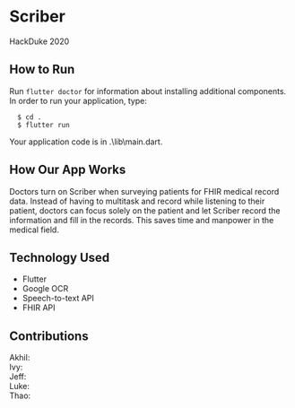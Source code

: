 # Scriber
HackDuke 2020

## How to Run
Run ```flutter doctor``` for information about installing additional components.  
In order to run your application, type:
```
  $ cd .
  $ flutter run
```
Your application code is in .\lib\main.dart.


## How Our App Works
Doctors turn on Scriber when surveying patients for FHIR medical record data. Instead of having to multitask and record while listening to their patient, doctors can focus solely on the patient and let Scriber record the information and fill in the records. This saves time and manpower in the medical field. 

## Technology Used
- Flutter
- Google OCR
- Speech-to-text API
- FHIR API

## Contributions
Akhil:  
Ivy:  
Jeff:  
Luke:  
Thao:  
